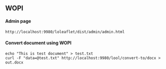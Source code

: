 ## WOPI

#### Admin page
```
http://localhost:9980/loleaflet/dist/admin/admin.html
```

#### Convert document using WOPI
```
echo "This is test document" > test.txt
curl -F "data=@test.txt" http://localhost:9980/lool/convert-to/docx > out.docx
```
